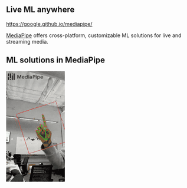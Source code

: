## Live ML anywhere
https://google.github.io/mediapipe/

[MediaPipe](https://google.github.io/mediapipe/) offers cross-platform, customizable
ML solutions for live and streaming media.

## ML solutions in MediaPipe


![Alt Text](https://github.com/facumruiz/HandTracking/blob/main/docs/hand_tracking_android_gpu_small.gif)
